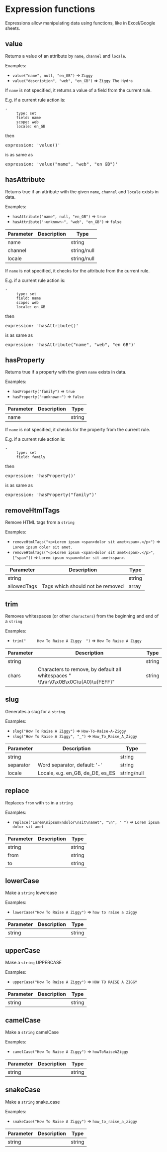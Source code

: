 [comment]: <> (This file is auto-generated based on the list of functions registered in ExpressionLanguage.)
# Expression functions

Expressions allow manipulating data using functions, like in Excel/Google sheets.


## value

Returns a value of an attribute by `name`, `channel` and `locale`.


Examples:

 * `value("name", null, "en_GB")` => `Ziggy`
 * `value("description", "web", "en_GB")` => `Ziggy The Hydra`


If `name` is not specified, it returns a value of a field from the current rule.

E.g. if a current rule action is:

```
-
     type: set
     field: name
     scope: web
     locale: en_GB
```
then
   <pre>expression: 'value()'</pre>
is as same as
   <pre>expression: 'value("name", "web", "en_GB")'</pre>


## hasAttribute

Returns true if an attribute with the given `name`, `channel` and `locale` exists in data.


Examples:

 * `hasAttribute("name", null, "en_GB")` => `true`
 * `hasAttribute("~unknown~", "web", "en_GB")` => `false`


| Parameter | Description | Type
| --------- | ----------- | ----
| name |  | string
| channel |  | string/null
| locale |  | string/null

If `name` is not specified, it checks for the attribute from the current rule.

E.g. if a current rule action is:

```
-
     type: set
     field: name
     scope: web
     locale: en_GB
```
then
   <pre>expression: 'hasAttribute()'</pre>
is as same as
   <pre>expression: 'hasAttribute("name", "web", "en_GB")'</pre>


## hasProperty

Returns true if a property with the given `name` exists in data.


Examples:

 * `hasProperty("family")` => `true`
 * `hasProperty("~unknown~")` => `false`


| Parameter | Description | Type
| --------- | ----------- | ----
| name |  | string

If `name` is not specified, it checks for the property from the current rule.

E.g. if a current rule action is:

```
-
     type: set
     field: family
```
then
   <pre>expression: 'hasProperty()'</pre>
is as same as
   <pre>expression: 'hasProperty("family")'</pre>


## removeHtmlTags

Remove HTML tags from a `string`


Examples:

 * `removeHtmlTags("<p>Lorem ipsum <span>dolor sit amet<span>.</p>")` => `Lorem ipsum dolor sit amet.`
 * `removeHtmlTags("<p>Lorem ipsum <span>dolor sit amet<span>.</p>", ["span"])` => `Lorem ipsum <span>dolor sit amet<span>.`


| Parameter | Description | Type
| --------- | ----------- | ----
| string |  | string
| allowedTags | Tags which should not be removed | array




## trim

Removes whitespaces (or other `characters`) from the beginning and end of a `string`


Examples:

 * `trim("     How To Raise A Ziggy  ")` => `How To Raise A Ziggy`


| Parameter | Description | Type
| --------- | ----------- | ----
| string |  | string
| chars | Characters to remove, by default all whitespaces &quot; \t\n\r\0\x0B\x0C\u{A0}\u{FEFF}&quot; | string




## slug

Generates a slug for a `string`.


Examples:

 * `slug("How To Raise A Ziggy")` => `How-To-Raise-A-Ziggy`
 * `slug("How To Raise A Ziggy", "_")` => `How_To_Raise_A_Ziggy`


| Parameter | Description | Type
| --------- | ----------- | ----
| string |  | string
| separator | Word separator, default: &#039;-&#039; | string
| locale | Locale, e.g. en_GB, de_DE, es_ES | string/null




## replace

Replaces `from` with `to` in a `string`


Examples:

 * `replace("Lorem\nipsum\ndolor\nsit\namet", "\n", " ")` => `Lorem ipsum dolor sit amet`


| Parameter | Description | Type
| --------- | ----------- | ----
| string |  | string
| from |  | string
| to |  | string




## lowerCase

Make a `string` lowercase


Examples:

 * `lowerCase("How To Raise A Ziggy")` => `how to raise a ziggy`


| Parameter | Description | Type
| --------- | ----------- | ----
| string |  | string




## upperCase

Make a `string` UPPERCASE


Examples:

 * `upperCase("How To Raise A Ziggy")` => `HOW TO RAISE A ZIGGY`


| Parameter | Description | Type
| --------- | ----------- | ----
| string |  | string




## camelCase

Make a `string` camelCase


Examples:

 * `camelCase("How To Raise A Ziggy")` => `howToRaiseAZiggy`


| Parameter | Description | Type
| --------- | ----------- | ----
| string |  | string




## snakeCase

Make a `string` snake_case


Examples:

 * `snakeCase("How To Raise A Ziggy")` => `how_to_raise_a_ziggy`


| Parameter | Description | Type
| --------- | ----------- | ----
| string |  | string




